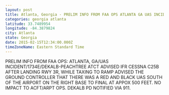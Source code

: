 ```yaml
---
layout: post
title: Atlanta, Georgia - PRELIM INFO FROM FAA OPS ATLANTA GA UAS INCIDENT 1734E DEKALB PEACHTREE ATCT ADVISED IFR
categories: georgia atlanta
latitude: 33.7489954
longitude: -84.3879824
city: Atlanta
state: Georgia
date: 2015-02-15T12:34:00.000Z
timeZoneName: Eastern Standard Time
---
```


PRELIM INFO FROM FAA OPS: ATLANTA, GA/UAS INCIDENT/1734E/DEKALB-PEACHTREE ATCT ADVISED IFR CESSNA C25B AFTER LANDING RWY 3R, WHILE TAXING TO RAMP ADVISED THE GROUND CONTROLLER THAT THERE WAS A RED AND BLACK UAS SOUTH OF THE AIRPORT ON THE RIGHT BASE TO FINAL AT APPOX 500 FEET.  NO IMPACT TO ACFT/ARPT OPS. DEKALB PD NOTIFIED VIA 911.